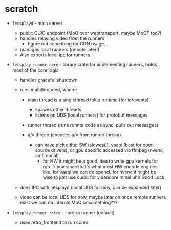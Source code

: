 # scratch

- `letsplayd` - main server
	- public QUIC endpoint (MoQ over webtransport, maybe MoQT too?)
	- handles relaying video from the runners
		- figure out something for CDN usage...
	- manages local runners (remote later!)
	- Also exports local ipc for runners

- `letsplay_runner_core` - library crate for implementing runners, holds most of the core logic
	- handles graceful shutdown
	- runs multithreaded, where:
		- main thread is a singlethread tokio runtime (for io/events)
			- spawns other threads
			- listens on UDS (local runners) for protobuf messages

		- runner thread (runs runner code as sync, pulls out messages)

		- a/v thread (encodes a/v from runner thread)
			- can have pick either SW (slowest!), vaapi (best for open source drivers), or gpu specific accessed via ffmpeg (nvenc, amf, mmal)
				- for HW it might be a good idea to write gpu kernels for rgb -> yuv
				since that's what most HW encode engines like. for vaapi we can do opencl,
				for nvenc it might be wise to just use cuda. for videocore mmal uhh Good Luck

	- does IPC with letsplayd (local UDS for now, can be expanded later)
	- video can be local UDS for now, maybe later on once remote runners exist
		we can do internal MoQ or something???

- `letsplay_runner_retro` - libretro runner (default)
	- uses retro_frontend to run cores
